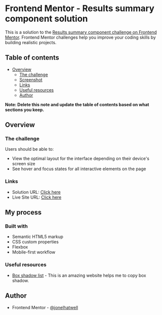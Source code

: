 # Frontend Mentor - Results summary component solution

This is a solution to the [Results summary component challenge on Frontend Mentor](https://www.frontendmentor.io/challenges/results-summary-component-CE_K6s0maV). Frontend Mentor challenges help you improve your coding skills by building realistic projects. 

## Table of contents

- [Overview](#overview)
  - [The challenge](#the-challenge)
  - [Screenshot](#screenshot)
  - [Links](#links)
  - [Useful resources](#useful-resources)
  - [Author](#author)


**Note: Delete this note and update the table of contents based on what sections you keep.**

## Overview

### The challenge

Users should be able to:

- View the optimal layout for the interface depending on their device's screen size
- See hover and focus states for all interactive elements on the page

### Links

- Solution URL: [Click here](https://www.frontendmentor.io/solutions/01-html-and-css-hTcdDOkfOv)
- Live Site URL: [Click here](https://frontendmentor-newbie-1.vercel.app/)

## My process

### Built with

- Semantic HTML5 markup
- CSS custom properties
- Flexbox
- Mobile-first workflow

### Useful resources

- [Box shadow list](https://getcssscan.com/css-box-shadow-examples) - This is an amazing website helps me to copy box shadow.

## Author

- Frontend Mentor - [@jonelhatwell](https://www.frontendmentor.io/profile/yourusername)

